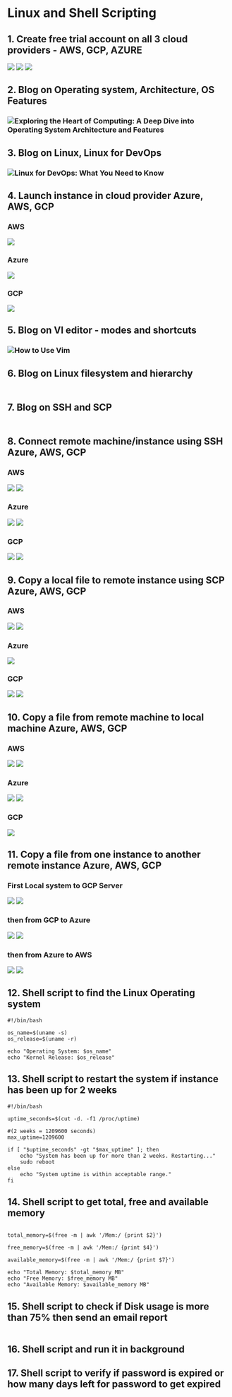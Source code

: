 # Linux and Shell Scripting

## 1. Create free trial account on all 3 cloud providers - AWS, GCP, AZURE

![](./Images/aws.png)
![](./Images/azure.png)
![](./Images/gcp.png)

## 2. Blog on Operating system, Architecture, OS Features

### ![Exploring the Heart of Computing: A Deep Dive into Operating System Architecture and Features](https://souravk.hashnode.dev/os)

## 3. Blog on Linux, Linux for DevOps

### ![Linux for DevOps: What You Need to Know](https://souravk.hashnode.dev/linux-for-devops)

## 4. Launch instance in cloud provider Azure, AWS, GCP

### AWS
![](./Images//aws-vm.png)

### Azure
![](./images/azure-vm.png)

### GCP
![](./images/gcp-vm.png)


## 5. Blog on VI editor - modes and shortcuts

### ![How to Use Vim](https://souravk.hashnode.dev/how-to-use-vim)

## 6. Blog on Linux filesystem and hierarchy

### ![]()

## 7. Blog on SSH and SCP

### ![]()

## 8. Connect remote machine/instance using SSH Azure, AWS, GCP

### AWS
![](./images/ssh-aws-command.png)
![](./images/ssh-aws.png)

### Azure
![](./images/ssh-azure-command.png)
![](./images/ssh-azure.png)

### GCP
![](./images/ssh-gcp-command.png)
![](./images/ssh-gcp.png)

## 9. Copy a local file to remote instance using SCP Azure, AWS, GCP

### AWS
![](./images/L-R-AWS-command.png)
![](./images/L-R-AWS-output.png)

### Azure
![](./images/L-R-Azure-output.png)

### GCP
![](./images/L-R-GCP-command.png)
![](./images/L-R-GCP-output.png)

## 10. Copy a file from remote machine to local machine Azure, AWS, GCP

### AWS
![](./images/R-L-AWS-command.png)
![](./images/R-L-AWS-output.png)

### Azure
![](./images/R-L-Azure-command.png)
![](./images/R-L-Azure-output.png)

### GCP
![](./images/%20R-L-GCP-command.png)

## 11. Copy a file from one instance to another remote instance Azure, AWS, GCP

### First Local system to GCP Server
![](./images/L-gcp-comand.png)
![](./images/gcp-output.png)

### then from GCP to Azure
![](./images/gcp-azure-command.png)
![](./images/azure-output.png)

### then from Azure to AWS
![](./images/azure-aws-comand.png)
![](./images/aws-output.png)

## 12. Shell script to find the Linux Operating system
```
#!/bin/bash

os_name=$(uname -s)
os_release=$(uname -r)

echo "Operating System: $os_name"
echo "Kernel Release: $os_release"

```
## 13. Shell script to restart the system if instance has been up for 2 weeks
```
#!/bin/bash

uptime_seconds=$(cut -d. -f1 /proc/uptime)

#(2 weeks = 1209600 seconds)
max_uptime=1209600

if [ "$uptime_seconds" -gt "$max_uptime" ]; then
    echo "System has been up for more than 2 weeks. Restarting..."
    sudo reboot
else
    echo "System uptime is within acceptable range."
fi

```
## 14. Shell script to get total, free and available memory
```

total_memory=$(free -m | awk '/Mem:/ {print $2}')

free_memory=$(free -m | awk '/Mem:/ {print $4}')

available_memory=$(free -m | awk '/Mem:/ {print $7}')

echo "Total Memory: $total_memory MB"
echo "Free Memory: $free_memory MB"
echo "Available Memory: $available_memory MB"
```
## 15. Shell script to check if Disk usage is more than 75% then send an email report
```

```
## 16. Shell script and run it in background
## 17. Shell script to verify if password is expired or how many days left for password to get expired